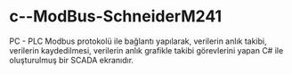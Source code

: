 # c--ModBus-SchneiderM241
PC - PLC Modbus protokolü ile bağlantı yapılarak, verilerin anlık takibi, verilerin kaydedilmesi, verilerin anlık grafikle takibi görevlerini yapan C# ile oluşturulmuş bir SCADA ekranıdır.

